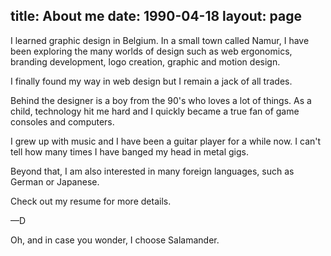title: About me
date: 1990-04-18
layout: page
---

I learned graphic design in Belgium. In a small town called Namur, I have been
exploring the many worlds of design such as web ergonomics, branding development,
logo creation, graphic and motion design.

I finally found my way in web design but I remain a jack of all trades.

Behind the designer is a boy from the 90's who loves a lot of things. As a
child, technology hit me hard and I quickly became a true fan of game consoles
and computers.

I grew up with music and I have been a guitar player for a while now. I can't
tell how many times I have banged my head in metal gigs.

Beyond that, I am also interested in many foreign languages, such as German or
Japanese.

Check out my resume for more details.

—D

Oh, and in case you wonder, I choose Salamander.
